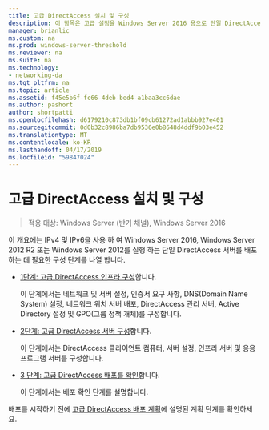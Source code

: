 ```yaml
---
title: 고급 DirectAccess 설치 및 구성
description: 이 항목은 고급 설정을 Windows Server 2016 용으로 단일 DirectAccess 서버 배포 가이드의 일부
manager: brianlic
ms.custom: na
ms.prod: windows-server-threshold
ms.reviewer: na
ms.suite: na
ms.technology:
- networking-da
ms.tgt_pltfrm: na
ms.topic: article
ms.assetid: f45e5b6f-fc66-4deb-bed4-a1baa3cc6dae
ms.author: pashort
author: shortpatti
ms.openlocfilehash: d6179210c873db1bf09cb61272ad1abbb927e401
ms.sourcegitcommit: 0d0b32c8986ba7db9536e0b8648d4ddf9b03e452
ms.translationtype: MT
ms.contentlocale: ko-KR
ms.lasthandoff: 04/17/2019
ms.locfileid: "59847024"
---
```

# <a name="install-and-configure-advanced-directaccess"></a>고급 DirectAccess 설치 및 구성

>적용 대상: Windows Server (반기 채널), Windows Server 2016

이 개요에는 IPv4 및 IPv6을 사용 하 여 Windows Server 2016, Windows Server 2012 R2 또는 Windows Server 2012를 실행 하는 단일 DirectAccess 서버를 배포 하는 데 필요한 구성 단계를 나열 합니다.  
  
-   [1단계: 고급 DirectAccess 인프라 구성](da-adv-configure-s1-infrastructure.md)합니다.  
  
    이 단계에서는 네트워크 및 서버 설정, 인증서 요구 사항, DNS(Domain Name System) 설정, 네트워크 위치 서버 배포, DirectAccess 관리 서버, Active Directory 설정 및 GPO(그룹 정책 개체)를 구성합니다.  
  
-   [2단계: 고급 DirectAccess 서버 구성](da-adv-configure-s2-servers.md)합니다.  
  
    이 단계에서는 DirectAccess 클라이언트 컴퓨터, 서버 설정, 인프라 서버 및 응용 프로그램 서버를 구성합니다.  
  
-   [3 단계: 고급 DirectAccess 배포를 확인](da-adv-configure-s3-verify.md)합니다.  
  
    이 단계에서는 배포 확인 단계를 설명합니다.  
  
배포를 시작하기 전에 [고급 DirectAccess 배포 계획](Plan-an-Advanced-DirectAccess-Deployment.md)에 설명된 계획 단계를 확인하세요.  
  


